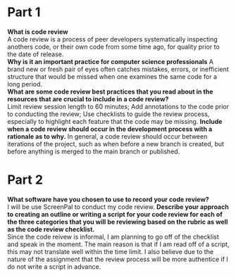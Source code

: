# Part 1

**What is code review**  
A code review is a process of peer developers systematically inspecting anothers code, or their own code from some time ago, for quality prior to the date of release.  
**Why is it an important practice for computer science professionals**
A brand new or fresh pair of eyes often catches mistakes, errors, or inefficient structure that would be missed when one examines the same code for a long period.  
**What are some code review best practices that you read about in the resources that are crucial to include in a code review?**  
Limit review session length to 60 minutes; Add annotations to the code prior to conducting the review; Use checklists to guide the review process, especially to highlight each feature that the code may be missing.
**Include when a code review should occur in the development process with a rationale as to why.** 
 In general, a code review should occur between iterations of the project, such as when before a new branch is created, but before anything is merged to the main branch or published.

# Part 2
**What software have you chosen to use to record your code review?**  
I will be use ScreenPal to conduct my code review.
**Describe your approach to creating an outline or writing a script for your code review for each of the three categories that you will be reviewing based on the rubric as well as the code review checklist.**  
Since the code reivew is informal, I am planning to go off of the checklist and speak in the moment. The main reason is that if I am read off of a script, this may not translate well within the time limit. I also believe due to the nature of the assignment that the review process will be more authentice if I do not write a script in advance. 
